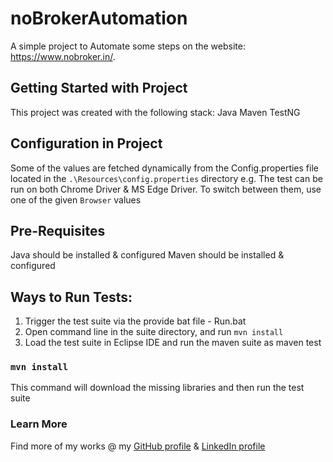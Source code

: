 # noBrokerAutomation

A simple project to Automate some steps on the website: https://www.nobroker.in/.

## Getting Started with Project

This project was created with the following stack:
Java
Maven
TestNG

## Configuration in Project

Some of the values are fetched dynamically from the Config.properties file located in the `.\Resources\config.properties` directory
e.g. The test can be run on both Chrome Driver & MS Edge Driver. To switch between them, use one of the given `Browser` values

## Pre-Requisites

Java should be installed & configured
Maven should be installed & configured

## Ways to Run Tests:

1. Trigger the test suite via the provide bat file - Run.bat
2. Open command line in the suite directory, and run `mvn install`
3. Load the test suite in Eclipse IDE and run the maven suite as maven test

### `mvn install`

This command will download the missing libraries and then run the test suite

### Learn More

Find more of my works @ my [GitHub profile](https://github.com/indayush) & [LinkedIn profile](https://linkedin.com/in/indayush/)
